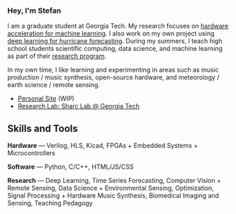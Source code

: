### Hey, I'm Stefan

I am a graduate student at Georgia Tech. My research focuses on [hardware acceleration for machine learning](https://sharclab.ece.gatech.edu/research/). I also work on my own project using [deep learning for hurricane forecasting](https://github.com/stormalytics/hurricane-forecasting). During my summers, I teach high school students scientific computing, data science, and machine learning as part of their [research program](https://www.ahschool.com/broward-campus).

In my own time, I like learning and experimenting in areas such as music production / music synthesis, open-source hardware, and meteorology / earth science / remote sensing.

- [Personal Site](https://stefanabikaram.com/) (WIP)
- [Research Lab: Sharc Lab @ Georgia Tech](https://sharclab.ece.gatech.edu/)

## Skills and Tools

**Hardware** — Verilog, HLS, Kicad, FPGAs + Embedded Systems + Microcontrollers

**Software** — Python, C/C++, HTML/JS/CSS

**Research** — Deep Learning, Time Series Forecasting, Computer Vision + Remote Sensing, Data Science + Environmental Sensing, Optimization, Signal Processing + Hardware Music Synthesis, Biomedical Imaging and Sensing, Teaching Pedagogy